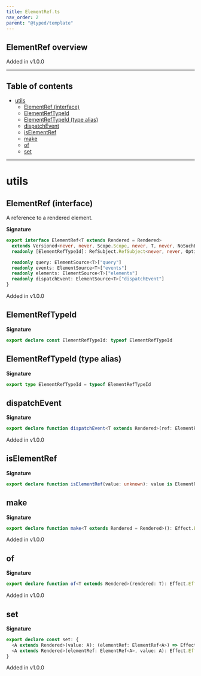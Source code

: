 ```yaml
---
title: ElementRef.ts
nav_order: 2
parent: "@typed/template"
---
```


## ElementRef overview

Added in v1.0.0

---

<h2 class="text-delta">Table of contents</h2>

- [utils](#utils)
  - [ElementRef (interface)](#elementref-interface)
  - [ElementRefTypeId](#elementreftypeid)
  - [ElementRefTypeId (type alias)](#elementreftypeid-type-alias)
  - [dispatchEvent](#dispatchevent)
  - [isElementRef](#iselementref)
  - [make](#make)
  - [of](#of)
  - [set](#set)

---

# utils

## ElementRef (interface)

A reference to a rendered element.

**Signature**

```ts
export interface ElementRef<T extends Rendered = Rendered>
  extends Versioned<never, never, Scope.Scope, never, T, never, NoSuchElementException, T> {
  readonly [ElementRefTypeId]: RefSubject.RefSubject<never, never, Option.Option<T>>

  readonly query: ElementSource<T>["query"]
  readonly events: ElementSource<T>["events"]
  readonly elements: ElementSource<T>["elements"]
  readonly dispatchEvent: ElementSource<T>["dispatchEvent"]
}
```

Added in v1.0.0

## ElementRefTypeId

**Signature**

```ts
export declare const ElementRefTypeId: typeof ElementRefTypeId
```

## ElementRefTypeId (type alias)

**Signature**

```ts
export type ElementRefTypeId = typeof ElementRefTypeId
```

## dispatchEvent

**Signature**

```ts
export declare function dispatchEvent<T extends Rendered>(ref: ElementRef<T>, event: Event)
```

Added in v1.0.0

## isElementRef

**Signature**

```ts
export declare function isElementRef(value: unknown): value is ElementRef
```

## make

**Signature**

```ts
export declare function make<T extends Rendered = Rendered>(): Effect.Effect<Scope.Scope, never, ElementRef<T>>
```

Added in v1.0.0

## of

**Signature**

```ts
export declare function of<T extends Rendered>(rendered: T): Effect.Effect<Scope.Scope, never, ElementRef<T>>
```

Added in v1.0.0

## set

**Signature**

```ts
export declare const set: {
  <A extends Rendered>(value: A): (elementRef: ElementRef<A>) => Effect.Effect<never, never, A>
  <A extends Rendered>(elementRef: ElementRef<A>, value: A): Effect.Effect<never, never, A>
}
```

Added in v1.0.0
